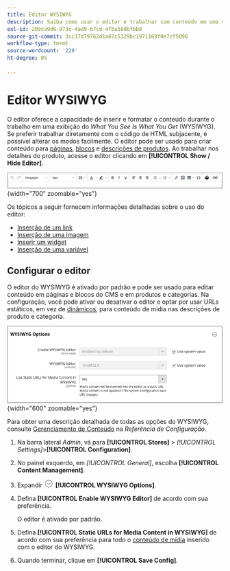 ```yaml
---
title: Editor WYSIWYG
description: Saiba como usar o editor e trabalhar com conteúdo em uma visualização do _What You See Is What You Get_ (WYSIWYG).
exl-id: 209ca9d6-973c-4ad9-b7cd-4fba58dbfbb8
source-git-commit: 3cc17d79762d1a67c5329bc1971169f0e7cf5090
workflow-type: tm+mt
source-wordcount: '229'
ht-degree: 0%

---
```


# Editor WYSIWYG

O editor oferece a capacidade de inserir e formatar o conteúdo durante o trabalho em uma exibição do _What You See Is What You Get_ (WYSIWYG). Se preferir trabalhar diretamente com o código de HTML subjacente, é possível alterar os modos facilmente. O editor pode ser usado para criar conteúdo para [páginas](pages.md), [blocos](blocks.md) e [descrições de produtos](../catalog/product-content.md). Ao trabalhar nos detalhes do produto, acesse o editor clicando em **[!UICONTROL Show / Hide Editor]**.

![Barra de ferramentas do editor](./assets/editor-toolbar.png){width="700" zoomable="yes"}

Os tópicos a seguir fornecem informações detalhadas sobre o uso do editor:

- [Inserção de um link](editor-insert-link.md)
- [Inserção de uma imagem](editor-insert-image.md)
- [Inserir um widget](editor-widget.md)
- [Inserção de uma variável](editor-insert-variable.md)

## Configurar o editor

O editor do WYSIWYG é ativado por padrão e pode ser usado para editar conteúdo em páginas e blocos do CMS e em produtos e categorias. Na configuração, você pode ativar ou desativar o editor e optar por usar URLs estáticos, em vez de [dinâmicos](../catalog/catalog-urls.md#dynamic-url), para conteúdo de mídia nas descrições de produto e categoria.

![Opções do WYSIWYG](./assets/content-management-wysiwyg-options.png){width="600" zoomable="yes"}

Para obter uma descrição detalhada de todas as opções do WYSIWYG, consulte [Gerenciamento de Conteúdo](../configuration-reference/general/content-management.md) na _Referência de Configuração_.

1. Na barra lateral _Admin_, vá para **[!UICONTROL Stores]** > _[!UICONTROL Settings]_>**[!UICONTROL Configuration]**.

1. No painel esquerdo, em _[!UICONTROL General]_, escolha **[!UICONTROL Content Management]**.

1. Expandir ![Seletor de expansão](../assets/icon-display-expand.png) **[!UICONTROL WYSIWYG Options]**.

1. Defina **[!UICONTROL Enable WYSIWYG Editor]** de acordo com sua preferência.

   O editor é ativado por padrão.

1. Defina **[!UICONTROL Static URLs for Media Content in WYSIWYG]** de acordo com sua preferência para todo o [conteúdo de mídia](../catalog/catalog-urls.md#static-url) inserido com o editor do WYSIWYG.

1. Quando terminar, clique em **[!UICONTROL Save Config]**.
